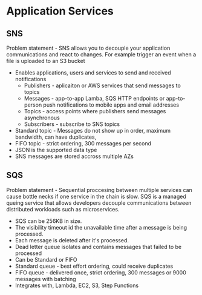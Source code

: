 # Application Services

## SNS
Problem statement - SNS allows you to decouple your application communications and react to changes. For example trigger an event when a file is uploaded to an S3 bucket

* Enables applications, users and services to send and received notifications
  * Publishers - aplicaiton or AWS services that send messages to topics
  * Messages - app-to-app Lamba, SQS HTTP endpoints or app-to-person push notifications to mobile apps and email addresses
  * Topics - access points where publishers send messages asynchronous
  * Subscribers - subscribe to SNS topics
* Standard topic - Messages do not show up in order, maximum bandwidth, can have duplicates,
* FIFO topic - strict ordering, 300 messages per second
* JSON is the supported data type
* SNS messages are stored accross multiple AZs


## SQS
Problem statement - Sequential proccesing between multiple services can cause bottle necks if one service in the chain is slow. 
SQS is a managed queing service that allows developers decouple communications between distributed workloads such as microservices.

* SQS can be 256KB in size.
* The visibility timeout id the unavailable time after a message is being processed.
* Each message is deleted after it's processed.
* Dead letter queue isolates and contains messages that failed to be processed
* Can be Standard or FIFO
* Standard queue - best effort ordering, could receive duplicates
* FIFO queue - delivered once, strict ordering, 300 messages or 9000 messages with batching
* Integrates with, Lambda, EC2, S3, Step Functions
